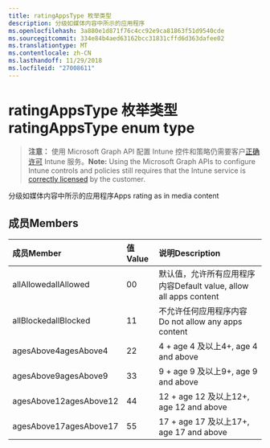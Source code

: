 ```yaml
---
title: ratingAppsType 枚举类型
description: 分级如媒体内容中所示的应用程序
ms.openlocfilehash: 3a880e1d871f76c4cc92e9ca81863f51d9540cde
ms.sourcegitcommit: 334e84b4aed63162bcc31831cffd6d363dafee02
ms.translationtype: MT
ms.contentlocale: zh-CN
ms.lasthandoff: 11/29/2018
ms.locfileid: "27008611"
---
```

# <a name="ratingappstype-enum-type"></a><span data-ttu-id="88902-103">ratingAppsType 枚举类型</span><span class="sxs-lookup"><span data-stu-id="88902-103">ratingAppsType enum type</span></span>

> <span data-ttu-id="88902-104">**注意：** 使用 Microsoft Graph API 配置 Intune 控件和策略仍需要客户[正确许可](https://go.microsoft.com/fwlink/?linkid=839381) Intune 服务。</span><span class="sxs-lookup"><span data-stu-id="88902-104">**Note:** Using the Microsoft Graph APIs to configure Intune controls and policies still requires that the Intune service is [correctly licensed](https://go.microsoft.com/fwlink/?linkid=839381) by the customer.</span></span>

<span data-ttu-id="88902-105">分级如媒体内容中所示的应用程序</span><span class="sxs-lookup"><span data-stu-id="88902-105">Apps rating as in media content</span></span>
## <a name="members"></a><span data-ttu-id="88902-106">成员</span><span class="sxs-lookup"><span data-stu-id="88902-106">Members</span></span>
|<span data-ttu-id="88902-107">成员</span><span class="sxs-lookup"><span data-stu-id="88902-107">Member</span></span>|<span data-ttu-id="88902-108">值</span><span class="sxs-lookup"><span data-stu-id="88902-108">Value</span></span>|<span data-ttu-id="88902-109">说明</span><span class="sxs-lookup"><span data-stu-id="88902-109">Description</span></span>|
|:---|:---|:---|
|<span data-ttu-id="88902-110">allAllowed</span><span class="sxs-lookup"><span data-stu-id="88902-110">allAllowed</span></span>|<span data-ttu-id="88902-111">0</span><span class="sxs-lookup"><span data-stu-id="88902-111">0</span></span>|<span data-ttu-id="88902-112">默认值，允许所有应用程序内容</span><span class="sxs-lookup"><span data-stu-id="88902-112">Default value, allow all apps content</span></span>|
|<span data-ttu-id="88902-113">allBlocked</span><span class="sxs-lookup"><span data-stu-id="88902-113">allBlocked</span></span>|<span data-ttu-id="88902-114">1</span><span class="sxs-lookup"><span data-stu-id="88902-114">1</span></span>|<span data-ttu-id="88902-115">不允许任何应用程序内容</span><span class="sxs-lookup"><span data-stu-id="88902-115">Do not allow any apps content</span></span>|
|<span data-ttu-id="88902-116">agesAbove4</span><span class="sxs-lookup"><span data-stu-id="88902-116">agesAbove4</span></span>|<span data-ttu-id="88902-117">2</span><span class="sxs-lookup"><span data-stu-id="88902-117">2</span></span>|<span data-ttu-id="88902-118">4 + age 4 及以上</span><span class="sxs-lookup"><span data-stu-id="88902-118">4+, age 4 and above</span></span>|
|<span data-ttu-id="88902-119">agesAbove9</span><span class="sxs-lookup"><span data-stu-id="88902-119">agesAbove9</span></span>|<span data-ttu-id="88902-120">3</span><span class="sxs-lookup"><span data-stu-id="88902-120">3</span></span>|<span data-ttu-id="88902-121">9 + age 9 及以上</span><span class="sxs-lookup"><span data-stu-id="88902-121">9+, age 9 and above</span></span>|
|<span data-ttu-id="88902-122">agesAbove12</span><span class="sxs-lookup"><span data-stu-id="88902-122">agesAbove12</span></span>|<span data-ttu-id="88902-123">4</span><span class="sxs-lookup"><span data-stu-id="88902-123">4</span></span>|<span data-ttu-id="88902-124">12 + age 12 及以上</span><span class="sxs-lookup"><span data-stu-id="88902-124">12+, age 12 and above</span></span> |
|<span data-ttu-id="88902-125">agesAbove17</span><span class="sxs-lookup"><span data-stu-id="88902-125">agesAbove17</span></span>|<span data-ttu-id="88902-126">5</span><span class="sxs-lookup"><span data-stu-id="88902-126">5</span></span>|<span data-ttu-id="88902-127">17 + age 17 及以上</span><span class="sxs-lookup"><span data-stu-id="88902-127">17+, age 17 and above</span></span>|



